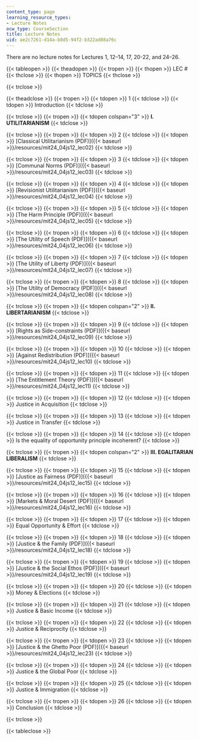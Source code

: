```yaml
---
content_type: page
learning_resource_types:
- Lecture Notes
ocw_type: CourseSection
title: Lecture Notes
uid: ae2c7261-d14a-b8d5-94f2-b322ad88a76c
---
```


There are no lecture notes for Lectures 1, 12–14, 17, 20-22, and 24–26.

{{< tableopen >}}
{{< theadopen >}}
{{< tropen >}}
{{< thopen >}}
LEC #
{{< thclose >}}
{{< thopen >}}
TOPICS
{{< thclose >}}

{{< trclose >}}

{{< theadclose >}}
{{< tropen >}}
{{< tdopen >}}
1
{{< tdclose >}}
{{< tdopen >}}
Introduction
{{< tdclose >}}

{{< trclose >}}
{{< tropen >}}
{{< tdopen colspan="3" >}}
**I. UTILITARIANISM**
{{< tdclose >}}

{{< trclose >}}
{{< tropen >}}
{{< tdopen >}}
2
{{< tdclose >}}
{{< tdopen >}}
[Classical Utilitarianism (PDF)]({{< baseurl >}}/resources/mit24_04js12_lec02)
{{< tdclose >}}

{{< trclose >}}
{{< tropen >}}
{{< tdopen >}}
3
{{< tdclose >}}
{{< tdopen >}}
[Communal Norms (PDF)]({{< baseurl >}}/resources/mit24_04js12_lec03)
{{< tdclose >}}

{{< trclose >}}
{{< tropen >}}
{{< tdopen >}}
4
{{< tdclose >}}
{{< tdopen >}}
[Revisionist Utilitarianism (PDF)]({{< baseurl >}}/resources/mit24_04js12_lec04)
{{< tdclose >}}

{{< trclose >}}
{{< tropen >}}
{{< tdopen >}}
5
{{< tdclose >}}
{{< tdopen >}}
[The Harm Principle (PDF)]({{< baseurl >}}/resources/mit24_04js12_lec05)
{{< tdclose >}}

{{< trclose >}}
{{< tropen >}}
{{< tdopen >}}
6
{{< tdclose >}}
{{< tdopen >}}
[The Utility of Speech (PDF)]({{< baseurl >}}/resources/mit24_04js12_lec06)
{{< tdclose >}}

{{< trclose >}}
{{< tropen >}}
{{< tdopen >}}
7
{{< tdclose >}}
{{< tdopen >}}
[The Utility of Liberty (PDF)]({{< baseurl >}}/resources/mit24_04js12_lec07)
{{< tdclose >}}

{{< trclose >}}
{{< tropen >}}
{{< tdopen >}}
8
{{< tdclose >}}
{{< tdopen >}}
[The Utility of Democracy (PDF)]({{< baseurl >}}/resources/mit24_04js12_lec08)
{{< tdclose >}}

{{< trclose >}}
{{< tropen >}}
{{< tdopen colspan="2" >}}
**II. LIBERTARIANISM**
{{< tdclose >}}

{{< trclose >}}
{{< tropen >}}
{{< tdopen >}}
9
{{< tdclose >}}
{{< tdopen >}}
[Rights as Side-constraints (PDF)]({{< baseurl >}}/resources/mit24_04js12_lec09)
{{< tdclose >}}

{{< trclose >}}
{{< tropen >}}
{{< tdopen >}}
10
{{< tdclose >}}
{{< tdopen >}}
[Against Redistribution (PDF)]({{< baseurl >}}/resources/mit24_04js12_lec10)
{{< tdclose >}}

{{< trclose >}}
{{< tropen >}}
{{< tdopen >}}
11
{{< tdclose >}}
{{< tdopen >}}
[The Entitlement Theory (PDF)]({{< baseurl >}}/resources/mit24_04js12_lec11)
{{< tdclose >}}

{{< trclose >}}
{{< tropen >}}
{{< tdopen >}}
12
{{< tdclose >}}
{{< tdopen >}}
Justice in Acquisition
{{< tdclose >}}

{{< trclose >}}
{{< tropen >}}
{{< tdopen >}}
13
{{< tdclose >}}
{{< tdopen >}}
Justice in Transfer
{{< tdclose >}}

{{< trclose >}}
{{< tropen >}}
{{< tdopen >}}
14
{{< tdclose >}}
{{< tdopen >}}
Is the equality of opportunity principle incoherent?
{{< tdclose >}}

{{< trclose >}}
{{< tropen >}}
{{< tdopen colspan="2" >}}
**III. EGALITARIAN LIBERALISM**
{{< tdclose >}}

{{< trclose >}}
{{< tropen >}}
{{< tdopen >}}
15
{{< tdclose >}}
{{< tdopen >}}
[Justice as Fairness (PDF)]({{< baseurl >}}/resources/mit24_04js12_lec15)
{{< tdclose >}}

{{< trclose >}}
{{< tropen >}}
{{< tdopen >}}
16
{{< tdclose >}}
{{< tdopen >}}
[Markets & Moral Desert (PDF)]({{< baseurl >}}/resources/mit24_04js12_lec16)
{{< tdclose >}}

{{< trclose >}}
{{< tropen >}}
{{< tdopen >}}
17
{{< tdclose >}}
{{< tdopen >}}
Equal Opportunity & Effort
{{< tdclose >}}

{{< trclose >}}
{{< tropen >}}
{{< tdopen >}}
18
{{< tdclose >}}
{{< tdopen >}}
[Justice & the Family (PDF)]({{< baseurl >}}/resources/mit24_04js12_lec18)
{{< tdclose >}}

{{< trclose >}}
{{< tropen >}}
{{< tdopen >}}
19
{{< tdclose >}}
{{< tdopen >}}
[Justice & the Social Ethos (PDF)]({{< baseurl >}}/resources/mit24_04js12_lec19)
{{< tdclose >}}

{{< trclose >}}
{{< tropen >}}
{{< tdopen >}}
20
{{< tdclose >}}
{{< tdopen >}}
Money & Elections
{{< tdclose >}}

{{< trclose >}}
{{< tropen >}}
{{< tdopen >}}
21
{{< tdclose >}}
{{< tdopen >}}
Justice & Basic Income
{{< tdclose >}}

{{< trclose >}}
{{< tropen >}}
{{< tdopen >}}
22
{{< tdclose >}}
{{< tdopen >}}
Justice & Reciprocity
{{< tdclose >}}

{{< trclose >}}
{{< tropen >}}
{{< tdopen >}}
23
{{< tdclose >}}
{{< tdopen >}}
[Justice & the Ghetto Poor (PDF)]({{< baseurl >}}/resources/mit24_04js12_lec23)
{{< tdclose >}}

{{< trclose >}}
{{< tropen >}}
{{< tdopen >}}
24
{{< tdclose >}}
{{< tdopen >}}
Justice & the Global Poor
{{< tdclose >}}

{{< trclose >}}
{{< tropen >}}
{{< tdopen >}}
25
{{< tdclose >}}
{{< tdopen >}}
Justice & Immigration
{{< tdclose >}}

{{< trclose >}}
{{< tropen >}}
{{< tdopen >}}
26
{{< tdclose >}}
{{< tdopen >}}
Conclusion
{{< tdclose >}}

{{< trclose >}}

{{< tableclose >}}